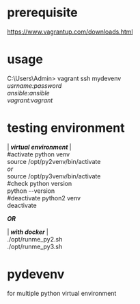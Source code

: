 
# prerequisite  
https://www.vagrantup.com/downloads.html  

# usage  

C:\Users\Admin> vagrant ssh mydevenv  
<i>usrname:password  
ansible:ansible  
vagrant:vagrant</i>

# testing environment 
|<b><i> virtual environment </i></b>|  
#activate python venv  
source /opt/py2venv/bin/activate  
<i>or</i>  
source /opt/py3venv/bin/activate  
#check python version  
python --version  
#deactivate python2 venv  
deactivate  

<b><i> OR </i></b>  

|<b><i> with docker </i></b>|  
./opt/runme_py2.sh  
./opt/runme_py3.sh  

# pydevenv
for multiple python virtual environment
